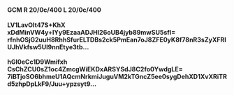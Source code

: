 #### GCM R 20/0c/400 L 20/0c/400
**LV1LavOIt47S+KhX**<br/>**xDdMinVW4y+lYy9EzaaADJHl26oUB4jyb89mwSU5sfI=**<br/>**rfnhOSjG2uuH8RhhSfurELTDBs2ck5PmEan7oJ8ZFE0yK8f78nR3sZyXFRlUJhVkfsw5Ul9nnEtye3tb...**<br/><br/>
**hGl0eCc1D9Wmifxh**<br/>**CsChZCU0sZ1oc4ZmcgWiEKDxARSYSdJ8C2fo0YwdgLE=**<br/>**7iBTjoSO6bhmeU1AQcmNrkmiJuguVM2kTGncZ5ee0sygDehXD1XvXRiTRd5zhpDpLkF9/Juu+ypzsyt9...**
